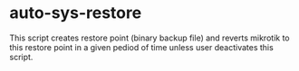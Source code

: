 # auto-sys-restore
This script creates restore point (binary backup file) and reverts mikrotik to this restore point in a given pediod of time unless user deactivates this script.
